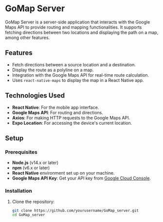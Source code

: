# GoMap Server

GoMap Server is a server-side application that interacts with the Google Maps API to provide routing and mapping functionalities. It supports fetching directions between two locations and displaying the path on a map, among other features.

## Features

- Fetch directions between a source location and a destination.
- Display the route as a polyline on a map.
- Integration with the Google Maps API for real-time route calculation.
- Uses `react-native-maps` to display the map in a React Native app.

## Technologies Used

- **React Native**: For the mobile app interface.
- **Google Maps API**: For routing and directions.
- **Axios**: For making HTTP requests to the Google Maps API.
- **Expo Location**: For accessing the device's current location.

## Setup

### Prerequisites

- **Node.js** (v14.x or later)
- **npm** (v6.x or later)
- **React Native** environment set up on your machine.
- **Google Maps API Key**: Get your API key from [Google Cloud Console](https://console.cloud.google.com/).

### Installation

1. Clone the repository:

   ```bash
   git clone https://github.com/yourusername/GoMap_server.git
   cd GoMap_server
